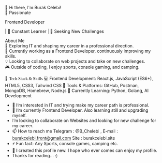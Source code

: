 👋 Hi there, I'm Burak Celebi!<br>
🚀 Passionate <p font-family="Lucida Console" font-weight="bold">Frontend Developer</p> | 🌱 Constant Learner | 🎯 Seeking New Challenges<br>

About Me<br>
👀 Exploring IT and shaping my career in a professional direction.<br>
🌱 Currently working as a Frontend Developer, continuously improving my skills.<br>
💡 Looking to collaborate on web projects and take on new challenges.<br>
🎮 Outside of coding, I enjoy sports, console gaming, and camping.<br>


🔧 <span style="font-family: 'Lucida Console';">Tech Stack & Skills</span>
💻 <span>Frontend Development:</span> React.js, JavaScript (ES6+), HTML5, CSS3, Tailwind CSS
🔧 Tools & Platforms: GitHub, Postman, MongoDB, Homebrew, Node.js
🚀 Currently Learning: Python, Golang, AI Development




- 👀 I’m interested in IT and trying make my career path is professional.
- 🌱 I’m currently Frontend Developer. Also learning still and upgrading myself.
-  I’m looking to collaborate on  Websites and looking for new challenge for my career. 
- 📫 How to reach me  Telegram : @B_Chelebi ,  E-mail : burakcelebi.front@gmail.com  Site : burakcelebi.site
- ⚡ Fun fact: Any Sports, console games, camping etc.
- 🌱 I created this profile new. I hope who ever comes can enjoy my profile.
- Thanks for reading... :)

<!---
BurakCelebi-front/BurakCelebi-front is a ✨ special ✨ repository because its `README.md` (this file) appears on your GitHub profile.
You can click the Preview link to take a look at your changes.
--->

